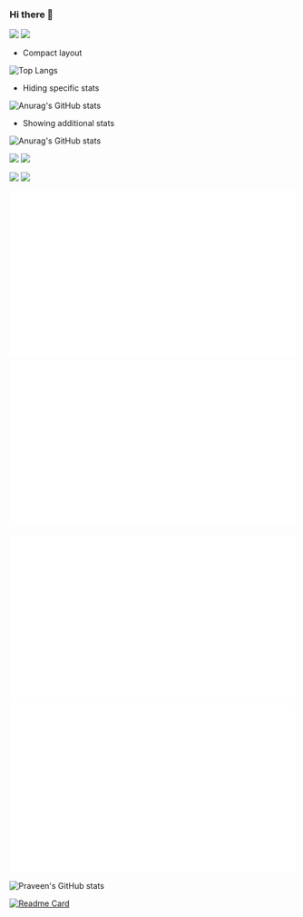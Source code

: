 ### Hi there 👋

<!-- 
https://github.com/anuraghazra/github-readme-stats

- 🔭 I’m currently working on ...
- 🌱 I’m currently learning ...
- 👯 I’m looking to collaborate on ...
- 🤔 I’m looking for help with ...
- 💬 Ask me about ...
- 📫 How to reach me: ...
- 😄 Pronouns: ...
- ⚡ Fun fact: ...
 -->

![](https://stackoverflow-card.vercel.app/?userID=5681083&theme=stackoverflowdark#gh-dark-mode-only)
![](https://stackoverflow-card.vercel.app/?userID=5681083&theme=stackoverflowlight#gh-light-mode-only)


*   Compact layout

![Top Langs](https://github-readme-stats.vercel.app/api/top-langs/?username=anuraghazra\&layout=compact)


*   Hiding specific stats

![Anurag's GitHub stats](https://github-readme-stats.vercel.app/api?username=pbk0\&hide=contribs,issues)

*   Showing additional stats

![Anurag's GitHub stats](https://github-readme-stats.vercel.app/api?username=pbk0\&show_icons=true\&show=reviews,discussions_started,discussions_answered,prs_merged,prs_merged_percentage)

![](https://github-readme-stats.vercel.app/api?username=pbk0\&show_icons=true\&theme=dark\&layout=compact\&custom_title=Github%20stats%20for%20Praveen%20Kulkarni)
![](https://github-readme-stats.vercel.app/api?username=pbk0\&show_icons=true\&theme=light\&layout=compact)

![](https://github-readme-stats.vercel.app/api?username=pbk0\&show_icons=true\&theme=dark\&custom_title=Github%20stats%20for%20Praveen%20Kulkarni)
![](https://github-readme-stats.vercel.app/api?username=pbk0\&show_icons=true\&theme=light)

![](https://raw.githubusercontent.com/pbk0/github-stats/master/generated/overview.svg#gh-dark-mode-only)
![](https://raw.githubusercontent.com/pbk0/github-stats/master/generated/overview.svg#gh-light-mode-only)

![](https://raw.githubusercontent.com/pbk0/github-stats/master/generated/languages.svg#gh-dark-mode-only)
![](https://raw.githubusercontent.com/pbk0/github-stats/master/generated/languages.svg#gh-light-mode-only)


![Praveen's GitHub stats](https://github-readme-stats.vercel.app/api?username=pbk0&show_icons=true&theme=dracula)

<!-- [![Praveen's wakatime stats](https://github-readme-stats.vercel.app/api/wakatime?username=pbk0)](https://github.com/pbk0) -->

<!-- [![Top Langs](https://github-readme-stats.vercel.app/api/top-langs/?username=pbk0)](https://github.com/pbk0) -->

[![Readme Card](https://github-readme-stats.vercel.app/api/pin/?username=SpikingNeurons&repo=toolcraft&show_owner=true)](https://github.com/SpikingNeurons/toolcraft)
